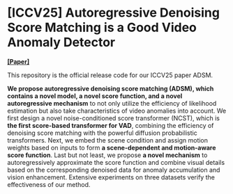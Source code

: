 # [ICCV25] Autoregressive Denoising Score Matching is a Good Video Anomaly Detector

**[[Paper]](https://arxiv.org/)**

This repository is the official release code for our ICCV25 paper ADSM.

**We propose autoregressive denoising score matching (ADSM), which contains a novel model, a novel score function, and a novel autoregressive mechanism** to not only utilize the efficiency of likelihood estimation but also take characteristics of video anomalies into account. We first design a novel noise-conditioned score transformer (NCST), which is **the first score-based transformer for VAD**, combining the efficiency of denoising score matching with the powerful diffusion probabilistic transformers. Next, we embed the scene condition and assign motion weights based on inputs to form **a scene-dependent and motion-aware score function**. Last but not least, we propose **a novel mechanism** to autoregressively approximate the score function and combine visual details based on the corresponding denoised data for anomaly accumulation and vision enhancement. Extensive experiments on three datasets verify the effectiveness of our method.




